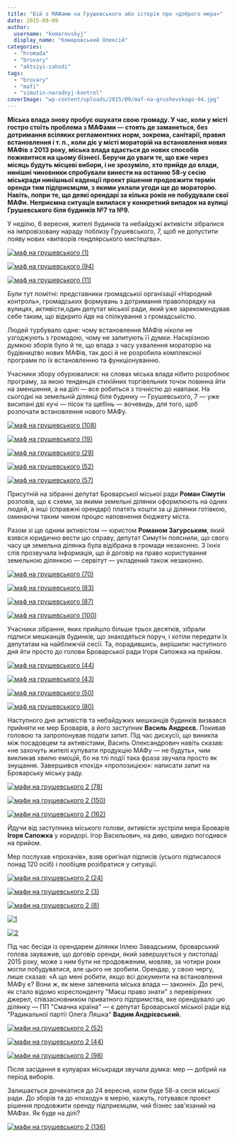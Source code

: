 ```yaml
---
title: "Бій з МАФами на Грушевського або історія про «доброго мера»"
date: 2015-09-09
author: 
  username: "komarovskyj"
  display_name: "Комаровський Олексій"
categories: 
  - "hromada"
  - "brovary"
  - "aktsiyi-zahodi"
tags: 
  - "brovary"
  - "mafi"
  - "simutin-narodnyj-kontrol"
coverImage: "wp-content/uploads/2015/09/maf-na-grushevskogo-94.jpg"
---
```


**Міська влада знову пробує ошукати свою громаду. У час, коли у місті гостро стоїть проблема з МАФами — стоять де заманеться, без дотримання всіляких регламентних норм, зокрема, санітарії, правил встановлення і т. п., коли діє у місті мораторій на встановлення нових МАФів з 2013 року, міська влада вдається до нових способів поживитися на цьому бізнесі. Беручи до уваги те, що вже через місяць будуть місцеві вибори, і не зрозуміло, хто прийде до влади, нинішні чиновники спробували винести на останню 58-у сесію міськради нинішньої каденції проект рішення продовжити термін оренди тим підприємцям, з якими уклали угоди ще до мораторію. Навіть, попри те, що деякі орендарі за кілька років не побудували свої МАФи. Неприємна ситуація вилилася у конкретний випадок на вулиці Грушевського біля будинків №7 та №9.**

У неділю, 6 вересня, жителі будинків та небайдужі активісти зібралися на імпровізовану нараду поблизу Грушевського, 7, щоб не допустити появу нових «витворів гендлярського мистецтва».

[![маф на грушевського (1)](https://mpz.brovary.org/wp-content/uploads/2015/09/maf-na-grushevskogo-1.jpg)](https://mpz.brovary.org/wp-content/uploads/2015/09/maf-na-grushevskogo-1.jpg)

[![маф на грушевського (94)](https://mpz.brovary.org/wp-content/uploads/2015/09/maf-na-grushevskogo-94.jpg)](https://mpz.brovary.org/wp-content/uploads/2015/09/maf-na-grushevskogo-94.jpg)

[![маф на грушевського (11)](https://mpz.brovary.org/wp-content/uploads/2015/09/maf-na-grushevskogo-11.jpg)](https://mpz.brovary.org/wp-content/uploads/2015/09/maf-na-grushevskogo-11.jpg)

Були тут помітні: представники громадської організації «Народний контроль», громадських формувань з дотримання правопорядку на вулицях, активісти,один депутат міської ради, який уже зарекомендував себе таким, що відкрито йде на спілкування з громадськістю.

Людей турбувало одне: чому встановлення МАФів ніколи не узгоджують з громадою, чому не запитують її думки. Наскрізною думкою зборів було й те, що влада з часу ухвалення мораторію на будівництво нових МАФів, так досі й не розробила комплексної програми по їх встановленню та функціонуванню.

Учасники збору обурювалися: на словах міська влада нібито розроблює програму, за якою тенденція стихійних торгівельних точок повинна йти на зменшення, а на ділі — все робиться з точністю до навпаки. На сьогодні на земельній ділянці біля будинку — Грушевського, 7 — уже висипані дві кучі — пісок та щебінь — вочевидь, для того, щоб розпочати встановлення нового МАФу.

[![маф на грушевського (108)](https://mpz.brovary.org/wp-content/uploads/2015/09/maf-na-grushevskogo-108.jpg)](https://mpz.brovary.org/wp-content/uploads/2015/09/maf-na-grushevskogo-108.jpg)

[![маф на грушевського (19)](https://mpz.brovary.org/wp-content/uploads/2015/09/maf-na-grushevskogo-19.jpg)](https://mpz.brovary.org/wp-content/uploads/2015/09/maf-na-grushevskogo-19.jpg)

[![маф на грушевського (29)](https://mpz.brovary.org/wp-content/uploads/2015/09/maf-na-grushevskogo-29.jpg)](https://mpz.brovary.org/wp-content/uploads/2015/09/maf-na-grushevskogo-29.jpg)

[![маф на грушевського (52)](https://mpz.brovary.org/wp-content/uploads/2015/09/maf-na-grushevskogo-52.jpg)](https://mpz.brovary.org/wp-content/uploads/2015/09/maf-na-grushevskogo-52.jpg)

[![маф на грушевського (57)](https://mpz.brovary.org/wp-content/uploads/2015/09/maf-na-grushevskogo-57.jpg)](https://mpz.brovary.org/wp-content/uploads/2015/09/maf-na-grushevskogo-57.jpg)

Присутній на зібранні депутат Броварської міської ради **Роман Сімутін** розповів, що є схеми, за якими земельні ділянки оформлюють на одних людей, а інші (справжні орендарі) платять кошти за ці ділянки готівкою, оминаючи таким чином процес наповнення бюджету міста.

Разом зі ще одним активістом — юристом **Романом Загурським**, який взявся юридично вести цю справу, депутат Симутін пояснили, що свого часу ця земельна ділянка була відібрана в громади незаконно. З їхніх слів прозвучала інформація, що й договір на право користування земельною ділянкою — сервітут — укладений також незаконно.

[![маф на грушевського (70)](https://mpz.brovary.org/wp-content/uploads/2015/09/maf-na-grushevskogo-70.jpg)](https://mpz.brovary.org/wp-content/uploads/2015/09/maf-na-grushevskogo-70.jpg)

[![маф на грушевського (83)](https://mpz.brovary.org/wp-content/uploads/2015/09/maf-na-grushevskogo-83.jpg)](https://mpz.brovary.org/wp-content/uploads/2015/09/maf-na-grushevskogo-83.jpg)

[![маф на грушевського (87)](https://mpz.brovary.org/wp-content/uploads/2015/09/maf-na-grushevskogo-87.jpg)](https://mpz.brovary.org/wp-content/uploads/2015/09/maf-na-grushevskogo-87.jpg)

[![маф на грушевського (100)](https://mpz.brovary.org/wp-content/uploads/2015/09/maf-na-grushevskogo-100.jpg)](https://mpz.brovary.org/wp-content/uploads/2015/09/maf-na-grushevskogo-100.jpg)

Учасники зібрання, яких прийшло більше трьох десятків, зібрали підписи мешканців будинків, що знаходяться поруч, і хотіли передати їх депутатам на найближчій сесії. Та, порадившись, вирішили: наступного дня йти просто до голови Броварської ради Ігоря Сапожка на прийом.

[![маф на грушевського (44)](https://mpz.brovary.org/wp-content/uploads/2015/09/maf-na-grushevskogo-44.jpg)](https://mpz.brovary.org/wp-content/uploads/2015/09/maf-na-grushevskogo-44.jpg)

[![маф на грушевського (43)](https://mpz.brovary.org/wp-content/uploads/2015/09/maf-na-grushevskogo-43.jpg)](https://mpz.brovary.org/wp-content/uploads/2015/09/maf-na-grushevskogo-43.jpg)

[![маф на грушевського (50)](https://mpz.brovary.org/wp-content/uploads/2015/09/maf-na-grushevskogo-50.jpg)](https://mpz.brovary.org/wp-content/uploads/2015/09/maf-na-grushevskogo-50.jpg)

[![маф на грушевського (80)](https://mpz.brovary.org/wp-content/uploads/2015/09/maf-na-grushevskogo-80.jpg)](https://mpz.brovary.org/wp-content/uploads/2015/09/maf-na-grushevskogo-80.jpg)

Наступного дня активістів та небайдужих мешканців будинків визвався прийняти не мер Броварів, а його заступник **Василь Андрєєв.** Покивав головою та запропонував подати запит. Під час дискусії, що виникла між посадовцем та активістами, Василь Олександрович навіть сказав: «не захочуть жителі купувати продукцію МАФу — не будуть», чим викликав хвилю емоцій, бо на тлі події така фраза звучала просто як знущання. Завершився «похід» «пропозицією»: написати запит на Броварську міську раду.

[![мафи на грушевського 2 (78)](https://mpz.brovary.org/wp-content/uploads/2015/09/mafy-na-grushevskogo-2-78.jpg)](https://mpz.brovary.org/wp-content/uploads/2015/09/mafy-na-grushevskogo-2-78.jpg)

[![мафи на грушевського 2 (150)](https://mpz.brovary.org/wp-content/uploads/2015/09/mafy-na-grushevskogo-2-150.jpg)](https://mpz.brovary.org/wp-content/uploads/2015/09/mafy-na-grushevskogo-2-150.jpg)

[![мафи на грушевського 2 (162)](https://mpz.brovary.org/wp-content/uploads/2015/09/mafy-na-grushevskogo-2-162.jpg)](https://mpz.brovary.org/wp-content/uploads/2015/09/mafy-na-grushevskogo-2-162.jpg)

Йдучи від заступника міського голови, активісти зустріли мера Броварів **Ігоря Сапожка** у коридорі. Ігор Васильович, на диво, швидко погодився на прийом.

Мер послухав «прохачів», взяв оригінал підписів (усього підписалося понад 120 осіб) і пообіцяв розібратися у ситуації.

[![мафи на грушевського 2 (24)](https://mpz.brovary.org/wp-content/uploads/2015/09/mafy-na-grushevskogo-2-24.jpg)](https://mpz.brovary.org/wp-content/uploads/2015/09/mafy-na-grushevskogo-2-24.jpg)

[![мафи на грушевського 2 (3)](https://mpz.brovary.org/wp-content/uploads/2015/09/mafy-na-grushevskogo-2-3.jpg)](https://mpz.brovary.org/wp-content/uploads/2015/09/mafy-na-grushevskogo-2-3.jpg)

[![мафи на грушевського 2 (8)](https://mpz.brovary.org/wp-content/uploads/2015/09/mafy-na-grushevskogo-2-8.jpg)](https://mpz.brovary.org/wp-content/uploads/2015/09/mafy-na-grushevskogo-2-8.jpg)

[![1](https://mpz.brovary.org/wp-content/uploads/2015/09/14.jpg)](https://mpz.brovary.org/wp-content/uploads/2015/09/14.jpg)

[![2](https://mpz.brovary.org/wp-content/uploads/2015/09/24-e1441873617488.jpg)](https://mpz.brovary.org/wp-content/uploads/2015/09/24-e1441873617488.jpg)

Під час бесіди із орендарем ділянки Іллею Завадським, броварський голова зауважив, що договір оренди, який завершується у листопаді 2015 року, може з ним бути не продовженим, мовляв, за чотири роки могли побудуватися, але цього не зробили. Орендар, у свою чергу, лише сказав: «А що мені робити, якщо всі документи на встановлення МАФу є? Вони ж, як мене запевнила міська влада — законні». До речі, як стало відомо кореспонденту "Маєш право знати" з перевірених джерел, співзасновником приватного підпримства, яке орендувало цю ділянку — ПП "Смачна країна" — є депутат Броварської міської ради від "Радикальної партії Олега Ляшка" **Вадим Андрієвський.**

[![мафи на грушевського 2 (52)](https://mpz.brovary.org/wp-content/uploads/2015/09/mafy-na-grushevskogo-2-52.jpg)](https://mpz.brovary.org/wp-content/uploads/2015/09/mafy-na-grushevskogo-2-52.jpg)

[![мафи на грушевського 2 (44)](https://mpz.brovary.org/wp-content/uploads/2015/09/mafy-na-grushevskogo-2-44.jpg)](https://mpz.brovary.org/wp-content/uploads/2015/09/mafy-na-grushevskogo-2-44.jpg)

[![мафи на грушевського 2 (98)](https://mpz.brovary.org/wp-content/uploads/2015/09/mafy-na-grushevskogo-2-98.jpg)](https://mpz.brovary.org/wp-content/uploads/2015/09/mafy-na-grushevskogo-2-98.jpg)

Після засідання в кулуарах міськради звучала думка: мер — добрий на період виборів.

Залишається дочекатися до 24 вересня, коли буде 58-а сесія міської ради. До зборів та до «походу» в мерію, кажуть, готувався проект рішення продовжити оренду підприємцям, чий бізнес зав'язаний на МАФах. Як буде на ділі?

[![мафи на грушевського 2 (136)](https://mpz.brovary.org/wp-content/uploads/2015/09/mafy-na-grushevskogo-2-136.jpg)](https://mpz.brovary.org/wp-content/uploads/2015/09/mafy-na-grushevskogo-2-136.jpg)
